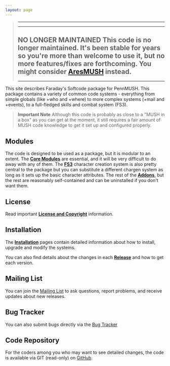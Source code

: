 ```yaml
---
layout: page
---
```


> ----
> ----
> **NO LONGER MAINTAINED**
> This code is no longer maintained.  It's been stable for years so you're more than welcome to use it, but no more features/fixes are forthcoming.  You might consider [AresMUSH](https://www.aresmush.com) instead.
> ----
> ----

This site describes Faraday's Softcode package for PennMUSH.  This package contains a variety of common code systems - everything from simple globals (like +who and +where) to more complex systems (+mail and +events), to a full-fledged skills and combat system (FS3).

> **Important Note** Although this code is probably as close to a "MUSH in a box" as you can get at the moment, it still requires a fair amount of MUSH code knowledge to get it set up and configured properly.

## Modules
The code is designed to be used as a package, but it is modular to an extent.  The **[Core Modules]({{site.siteroot}}/core)** are essential, and it will be very difficult to do away with any of them.  The **[FS3]({{site.siteroot}}/fs3)** character creation system is also pretty central to the package but you can substitute a different chargen system as long as it sets up the basic character attributes.  The rest of the **[Addons]({{site.siteroot}}/addons)**, but the rest are reasonably self-contained and can be uninstalled if you don't want them.

## License

Read important **[License and Copyright]({{site.siteroot}}/install/license.html)** information.

## Installation

The **[Installation]({{site.siteroot}}/install)** pages contain detailed information about how to install, upgrade and modify the systems.   

You can also find details about the changes in each **[Release]({{site.siteroot}}/releases)** and how to get each version.

## Mailing List
You can join the [Mailing List](http://groups.google.com/group/faramushcode) to ask questions, report problems, and receive updates about new releases.

## Bug Tracker
You can also submit bugs directly via the [Bug Tracker](http://github.com/lynnfaraday/MUSH/issues)

## Code Repository
For the coders among you who may want to see detailed changes, the code is available via GIT (read-only) on [GitHub](http://github.com/lynnfaraday/MUSH).